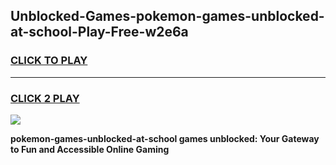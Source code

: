 
## Unblocked-Games-pokemon-games-unblocked-at-school-Play-Free-w2e6a
<h3>
<a href="https://premium76.site?title=pokemon-games-unblocked-at-school&ref=18A">CLICK TO PLAY</a></h3>
<hr>

<h3>
<a href="https://premium76.site?title=pokemon-games-unblocked-at-school&ref=18A">CLICK 2 PLAY</a>
  
</h3>

<a href="https://premium76.site?title=pokemon-games-unblocked-at-school&ref=18A"><img src="https://clearcache.store/games.png"></a>


**pokemon-games-unblocked-at-school games unblocked: Your Gateway to Fun and Accessible Online Gaming**
